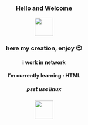 <div align="center">
    <h3>Hello and Welcome</h3>
    <img src="https://media.tenor.com/S61VCO73mOAAAAAj/linux-tux.gif" width="50" height="50">
    <h3>here my creation, enjoy 😉</h3>    
<h4>i work in network</h4>
<h4>I’m currently learning : HTML</h4>
<h5>psst use linux</h5>
<img src="https://media.tenor.com/S61VCO73mOAAAAAj/linux-tux.gif" width="50" height="50">
